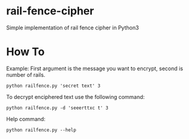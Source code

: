 # rail-fence-cipher
Simple implementation of rail fence cipher in Python3

# How To
Example:
First argument is the message you want to encrypt, second is number of rails. 
```
python railfence.py 'secret text' 3
```

To decrypt enciphered text use the following command: 
```
python railfence.py -d 'seeerttxc t' 3
```

Help command:
```
python railfence.py --help
```
